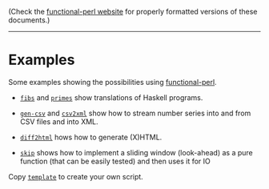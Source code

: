 (Check the [functional-perl website](http://functional-perl.org/) for
properly formatted versions of these documents.)

---

# Examples

Some examples showing the possibilities using [functional-perl](../README.md).

* [`fibs`](fibs) and [`primes`](primes) show translations of Haskell programs.

* [`gen-csv`](gen-csv) and [`csv2xml`](csv2xml) show how to stream
  number series into and from CSV files and into XML.

* [`diff2html`](diff2html) hows how to generate (X)HTML.

* [`skip`](skip) shows how to implement a sliding window (look-ahead) as a
  pure function (that can be easily tested) and then uses it for IO

Copy [`template`](template) to create your own script.
